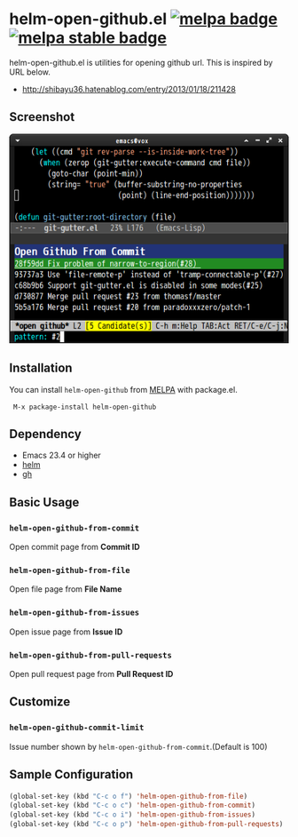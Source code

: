 # helm-open-github.el [![melpa badge][melpa-badge]][melpa-link] [![melpa stable badge][melpa-stable-badge]][melpa-stable-link]
helm-open-github.el is utilities for opening github url.
This is inspired by URL below.

- http://shibayu36.hatenablog.com/entry/2013/01/18/211428


## Screenshot

![open-github-from-commit](image/helm-open-github-from-commit.png)


## Installation

You can install `helm-open-github` from [MELPA](http://melpa.org/) with package.el.

```
 M-x package-install helm-open-github
```


## Dependency

* Emacs 23.4 or higher
* [helm](https://github.com/emacs-helm/helm)
* [gh](https://github.com/sigma/gh.el)


## Basic Usage

### `helm-open-github-from-commit`

Open commit page from **Commit ID**

### `helm-open-github-from-file`

Open file page from **File Name**

### `helm-open-github-from-issues`

Open issue page from **Issue ID**

### `helm-open-github-from-pull-requests`

Open pull request page from **Pull Request ID**


## Customize

### `helm-open-github-commit-limit`

Issue number shown by `helm-open-github-from-commit`.(Default is 100)


## Sample Configuration

```lisp
(global-set-key (kbd "C-c o f") 'helm-open-github-from-file)
(global-set-key (kbd "C-c o c") 'helm-open-github-from-commit)
(global-set-key (kbd "C-c o i") 'helm-open-github-from-issues)
(global-set-key (kbd "C-c o p") 'helm-open-github-from-pull-requests)
```

[melpa-link]: http://melpa.org/#/helm-open-github
[melpa-stable-link]: http://melpa.org/#/helm-open-github
[melpa-badge]: http://melpa.org/packages/helm-open-github-badge.svg
[melpa-stable-badge]: http://stable.melpa.org/packages/helm-open-github-badge.svg

